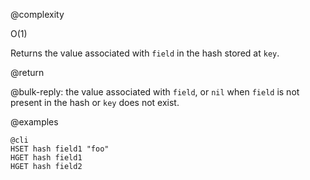 @complexity

O(1)


Returns the value associated with `field` in the hash stored at `key`.

@return

@bulk-reply: the value associated with `field`, or `nil` when `field` is not
present in the hash or `key` does not exist.

@examples

    @cli
    HSET hash field1 "foo"
    HGET hash field1
    HGET hash field2

